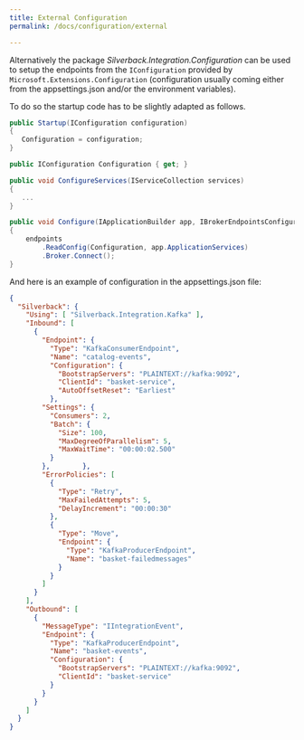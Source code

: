 ```yaml
---
title: External Configuration
permalink: /docs/configuration/external

---
```


Alternatively the package _Silverback.Integration.Configuration_ can be used to setup the endpoints from the `IConfiguration` provided by `Microsoft.Extensions.Configuration` (configuration usually coming either from the appsettings.json and/or the environment variables).

To do so the startup code has to be slightly adapted as follows.

```c#
public Startup(IConfiguration configuration)
{
   Configuration = configuration;
}

public IConfiguration Configuration { get; }

public void ConfigureServices(IServiceCollection services)
{
   ...
}

public void Configure(IApplicationBuilder app, IBrokerEndpointsConfigurationBuilder endpoints)
{
    endpoints
        .ReadConfig(Configuration, app.ApplicationServices)
        .Broker.Connect();
}
```

And here is an example of configuration in the appsettings.json file:
```json
{
  "Silverback": {
    "Using": [ "Silverback.Integration.Kafka" ],
    "Inbound": [
      {
        "Endpoint": {
          "Type": "KafkaConsumerEndpoint",
          "Name": "catalog-events",
          "Configuration": {
            "BootstrapServers": "PLAINTEXT://kafka:9092",
            "ClientId": "basket-service",
            "AutoOffsetReset": "Earliest"
          },
        "Settings": {
          "Consumers": 2,
          "Batch": {
            "Size": 100,
            "MaxDegreeOfParallelism": 5, 
            "MaxWaitTime": "00:00:02.500"
          }
        },        },
        "ErrorPolicies": [
          {
            "Type": "Retry",
            "MaxFailedAttempts": 5,
            "DelayIncrement": "00:00:30"
          },
          {
            "Type": "Move",
            "Endpoint": {
              "Type": "KafkaProducerEndpoint",
              "Name": "basket-failedmessages"
            }
          }
        ]
      }
    ],
    "Outbound": [
      {
        "MessageType": "IIntegrationEvent",
        "Endpoint": {
          "Type": "KafkaProducerEndpoint",
          "Name": "basket-events",
          "Configuration": {
            "BootstrapServers": "PLAINTEXT://kafka:9092",
            "ClientId": "basket-service"
          }
        }
      }
    ]
  }
}

```